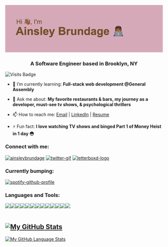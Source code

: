 ![MasterHead](https://raw.githubusercontent.com/AinsleyB29/AinsleyB29/7ab523549683d35070a86637462dc6d26792357a/header.png)

<h3 align="center">A Software Engineer based in Brooklyn, NY</h3>

![Visits Badge](https://badges.pufler.dev/visits/ainsleyb29/ainsleyb29)

- 🌱 I’m currently learning: **Full-stack web development @General Assembly**

- 💬 Ask me about: **My favorite restaurants & bars, my journey as a developer, must-see tv shows, & psychological thrillers**

- 📫 How to reach me: <a href="mailto:abrundage95@gmail.com">Email</a> | <a href="https://www.linkedin.com/in/ainsleybrundage">LinkedIn</a> | <a href="https://drive.google.com/file/d/1dDXyehPgC0bW0IaGMpIOu9eKOC9U3Z6a/view">Resume</a>

- ⚡ Fun fact: **I love watching TV shows and binged Part 1 of Money Heist in 1 day 😳**

<h3 align="left">Connect with me:</h3>
<p align="left">
<a href="https://linkedin.com/in/ainsleybrundage" target="blank"><img align="center" src="https://raw.githubusercontent.com/rahuldkjain/github-profile-readme-generator/master/src/images/icons/Social/linked-in-alt.svg" alt="ainsleybrundage" height="30" width="40" /></a>
 <a href="https://twitter.com/ainsleycodes" target="blank"><img align="center" src="https://img.icons8.com/clouds/200/000000/twitter-circled.png" alt="twitter-gif" height="30" width="40" /></a> 
 <a href="https://letterboxd.com/AinsleyB29/" target="blank"><img align="center" src="https://a.ltrbxd.com/logos/letterboxd-decal-dots-pos-rgb.svg" alt="letterboxd-logo" height="30" width="40" /></a>

<h3 align="left">Currently bumping:</h3>
<div style="display": inline_block">
                                   
[![spotify-github-profile](https://spotify-github-profile.vercel.app/api/view?uid=22kmt5fnbjwed2hzm6runeovi&cover_image=true&theme=novatorem&bar_color=53b14f&bar_color_cover=true)](https://spotify-github-profile.vercel.app/api/view?uid=22kmt5fnbjwed2hzm6runeovi&redirect=true)
                                   
</div>
  
</p>




<h3 align="left">Languages and Tools:</h3>

<img align="left" img src="https://img.icons8.com/dusk/45/000000/javascript-logo.png"/>
<img align="left" img src="https://img.icons8.com/dusk/45/000000/html-5.png"/>
<img align="left" img src="https://img.icons8.com/dusk/45/000000/css3.png"/>
<img align="left" img src="https://img.icons8.com/dusk/45/000000/react.png"/>
<img align="left" img src="https://img.icons8.com/color/45/000000/nodejs.png"/>
<img align="left" img src="https://img.icons8.com/color/45/000000/express.png"/>
<img align="left" img src="https://img.icons8.com/color/45/000000/python.png"/>
<img align="left" img src="https://img.icons8.com/color/45/000000/django.png"/>
<img align="left" img src="https://img.icons8.com/nolan/45/git.png"/>
<img align="left" img src="https://img.icons8.com/dusk/45/000000/github.png"/>
<img align="left" img src="https://img.icons8.com/color/45/000000/postgreesql.png"/>
<img align="left" img src="https://img.icons8.com/color/45/000000/mongodb.png"/>
<img align="left" img src="https://img.icons8.com/color/45/000000/slack-new.png"/>

<br></br>

[![My GitHub Stats](https://github-readme-stats.vercel.app/api/?username=ainsleyb29&count_private=true&theme=calm&show_icons=true)]()
- 
[![My GitHub Language Stats](https://github-readme-stats.vercel.app/api/top-langs/?username=ainsleyb29&layout=compact&langs_count=5&theme=calm)]()
